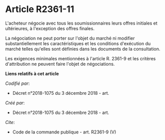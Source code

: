 # Article R2361-11

L'acheteur négocie avec tous les soumissionnaires leurs offres initiales et ultérieures, à l'exception des offres finales. 

La négociation ne peut porter sur l'objet du marché ni modifier substantiellement les caractéristiques et les conditions
d'exécution du marché telles qu'elles sont définies dans les documents de la consultation. 

Les exigences minimales mentionnées à l'article R. 2361-9 et les critères d'attribution ne peuvent faire l'objet de
négociations.

**Liens relatifs à cet article**

_Codifié par_:

  - Décret n°2018-1075 du 3 décembre 2018 - art.

_Créé par_:

  - Décret n°2018-1075 du 3 décembre 2018 - art.

_Cite_:

  - Code de la commande publique - art. R2361-9 (V)
